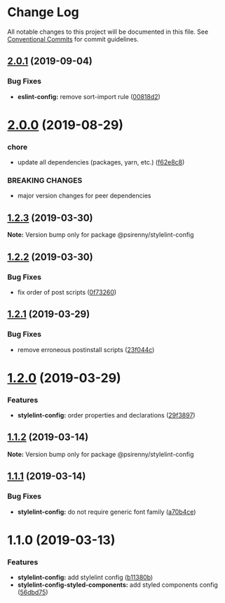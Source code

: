 # Change Log

All notable changes to this project will be documented in this file.
See [Conventional Commits](https://conventionalcommits.org) for commit guidelines.

## [2.0.1](http://github.com/psirenny/monorepo/tree/master/packages/stylelint-config/compare/@psirenny/stylelint-config@2.0.0...@psirenny/stylelint-config@2.0.1) (2019-09-04)


### Bug Fixes

* **eslint-config:** remove sort-import rule ([00818d2](http://github.com/psirenny/monorepo/tree/master/packages/stylelint-config/commit/00818d2))





# [2.0.0](http://github.com/psirenny/monorepo/tree/master/packages/stylelint-config/compare/@psirenny/stylelint-config@1.3.1...@psirenny/stylelint-config@2.0.0) (2019-08-29)


### chore

* update all dependencies (packages, yarn, etc.) ([f62e8c8](http://github.com/psirenny/monorepo/tree/master/packages/stylelint-config/commit/f62e8c8))


### BREAKING CHANGES

* major version changes for peer dependencies





## [1.2.3](https://github.com/psirenny/monorepo/tree/master/packages/stylelint-config/compare/@psirenny/stylelint-config@1.2.2...@psirenny/stylelint-config@1.2.3) (2019-03-30)

**Note:** Version bump only for package @psirenny/stylelint-config





## [1.2.2](https://github.com/psirenny/monorepo/tree/master/packages/stylelint-config/compare/@psirenny/stylelint-config@1.2.1...@psirenny/stylelint-config@1.2.2) (2019-03-30)


### Bug Fixes

* fix order of post scripts ([0f73260](https://github.com/psirenny/monorepo/tree/master/packages/stylelint-config/commit/0f73260))





## [1.2.1](https://github.com/psirenny/monorepo/tree/master/packages/stylelint-config/compare/@psirenny/stylelint-config@1.2.0...@psirenny/stylelint-config@1.2.1) (2019-03-29)


### Bug Fixes

* remove erroneous postinstall scripts ([23f044c](https://github.com/psirenny/monorepo/tree/master/packages/stylelint-config/commit/23f044c))





# [1.2.0](https://github.com/psirenny/monorepo/tree/master/packages/stylelint-config/compare/@psirenny/stylelint-config@1.1.2...@psirenny/stylelint-config@1.2.0) (2019-03-29)


### Features

* **stylelint-config:** order properties and declarations ([29f3897](https://github.com/psirenny/monorepo/tree/master/packages/stylelint-config/commit/29f3897))





## [1.1.2](https://github.com/psirenny/monorepo/tree/master/packages/stylelint-config/compare/@psirenny/stylelint-config@1.1.1...@psirenny/stylelint-config@1.1.2) (2019-03-14)

**Note:** Version bump only for package @psirenny/stylelint-config





## [1.1.1](https://github.com/psirenny/monorepo/tree/master/packages/stylelint-config/compare/@psirenny/stylelint-config@1.1.0...@psirenny/stylelint-config@1.1.1) (2019-03-14)


### Bug Fixes

* **stylelint-config:** do not require generic font family ([a70b4ce](https://github.com/psirenny/monorepo/tree/master/packages/stylelint-config/commit/a70b4ce))





# 1.1.0 (2019-03-13)


### Features

* **stylelint-config:** add stylelint config ([b11380b](https://github.com/psirenny/monorepo/tree/master/packages/stylelint-config/commit/b11380b))
* **stylelint-config-styled-components:** add styled components config ([56dbd75](https://github.com/psirenny/monorepo/tree/master/packages/stylelint-config/commit/56dbd75))

